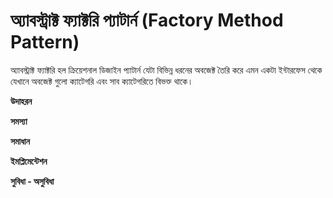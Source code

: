# অ্যাবস্ট্রাক্ট ফ্যাক্টরি প্যাটার্ন (Factory Method Pattern)                    
অ্যাবস্ট্রাক্ট ফ্যাক্টরি হল ক্রিয়েশনাল ডিজাইন প্যাটার্ন যেটা বিভিন্ন ধরনের অবজেক্ট তৈরি করে এমন একটা ইন্টারফেস থেকে যেখানে অবজেক্ট গুলো ক্যাটেগরি এবং সাব ক্যাটেগরিতে বিভক্ত থাকে।                

**উদাহরন**                    

**সমস্যা**         

**সমাধান**                                     

**ইমপ্লিমেন্টেশন**                

**সুবিধা - অসুবিধা**       